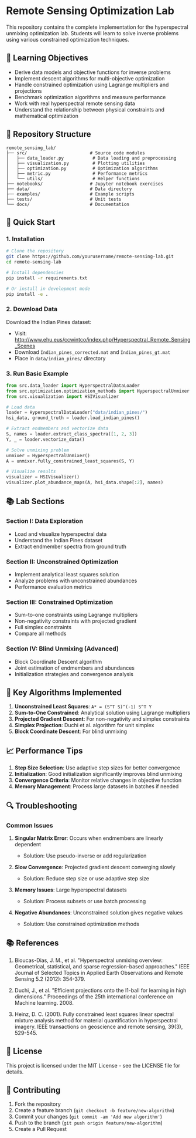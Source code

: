 # Remote Sensing Optimization Lab

This repository contains the complete implementation for the hyperspectral unmixing optimization lab. Students will learn to solve inverse problems using various constrained optimization techniques.

## 🎯 Learning Objectives

- Derive data models and objective functions for inverse problems
- Implement descent algorithms for multi-objective optimization 
- Handle constrained optimization using Lagrange multipliers and projections
- Benchmark optimization algorithms and measure performance
- Work with real hyperspectral remote sensing data
- Understand the relationship between physical constraints and mathematical optimization

## 📁 Repository Structure

```
remote_sensing_lab/
├── src/                        # Source code modules
│   ├── data_loader.py           # Data loading and preprocessing
│   ├── visualization.py         # Plotting utilities
│   ├── optimization.py          # Optimization algorithms
│   ├── metric.py                # Performance metrics
│   └── utils/                   # Helper functions
├── notebooks/                  # Jupyter notebook exercises
├── data/                       # Data directory
├── examples/                   # Example scripts
├── tests/                      # Unit tests
└── docs/                       # Documentation
```

## 🚀 Quick Start

### 1. Installation

```bash
# Clone the repository
git clone https://github.com/yourusername/remote-sensing-lab.git
cd remote-sensing-lab

# Install dependencies
pip install -r requirements.txt

# Or install in development mode
pip install -e .
```

### 2. Download Data

Download the Indian Pines dataset:
- Visit: http://www.ehu.eus/ccwintco/index.php/Hyperspectral_Remote_Sensing_Scenes
- Download `Indian_pines_corrected.mat` and `Indian_pines_gt.mat`
- Place in `data/indian_pines/` directory

### 3. Run Basic Example

```python
from src.data_loader import HyperspectralDataLoader
from src.optimization.optimization_methods import HyperspectralUnmixer
from src.visualization import HSIVisualizer

# Load data
loader = HyperspectralDataLoader("data/indian_pines/")
hsi_data, ground_truth = loader.load_indian_pines()

# Extract endmembers and vectorize data
S, names = loader.extract_class_spectra([1, 2, 3])
Y, _ = loader.vectorize_data()

# Solve unmixing problem
unmixer = HyperspectralUnmixer()
A = unmixer.fully_constrained_least_squares(S, Y)

# Visualize results
visualizer = HSIVisualizer()
visualizer.plot_abundance_maps(A, hsi_data.shape[:2], names)
```

## 📚 Lab Sections

### Section I: Data Exploration
- Load and visualize hyperspectral data
- Understand the Indian Pines dataset
- Extract endmember spectra from ground truth

### Section II: Unconstrained Optimization
- Implement analytical least squares solution
- Analyze problems with unconstrained abundances
- Performance evaluation metrics

### Section III: Constrained Optimization
- Sum-to-one constraints using Lagrange multipliers
- Non-negativity constraints with projected gradient
- Full simplex constraints
- Compare all methods

### Section IV: Blind Unmixing (Advanced)
- Block Coordinate Descent algorithm
- Joint estimation of endmembers and abundances
- Initialization strategies and convergence analysis

## 🔬 Key Algorithms Implemented

1. **Unconstrained Least Squares**: `A* = (S^T S)^(-1) S^T Y`
2. **Sum-to-One Constrained**: Analytical solution using Lagrange multipliers
3. **Projected Gradient Descent**: For non-negativity and simplex constraints
4. **Simplex Projection**: Duchi et al. algorithm for unit simplex
5. **Block Coordinate Descent**: For blind unmixing

## 📈 Performance Tips

1. **Step Size Selection**: Use adaptive step sizes for better convergence
2. **Initialization**: Good initialization significantly improves blind unmixing
3. **Convergence Criteria**: Monitor relative changes in objective function
4. **Memory Management**: Process large datasets in batches if needed

## 🔍 Troubleshooting

### Common Issues

1. **Singular Matrix Error**: Occurs when endmembers are linearly dependent
   - Solution: Use pseudo-inverse or add regularization

2. **Slow Convergence**: Projected gradient descent converging slowly
   - Solution: Reduce step size or use adaptive step size

3. **Memory Issues**: Large hyperspectral datasets
   - Solution: Process subsets or use batch processing

4. **Negative Abundances**: Unconstrained solution gives negative values
   - Solution: Use constrained optimization methods

## 📚 References

1. Bioucas-Dias, J. M., et al. "Hyperspectral unmixing overview: Geometrical, statistical, and sparse regression-based approaches." IEEE Journal of Selected Topics in Applied Earth Observations and Remote Sensing 5.2 (2012): 354-379.

2. Duchi, J., et al. "Efficient projections onto the l1-ball for learning in high dimensions." Proceedings of the 25th international conference on Machine learning. 2008.

3. Heinz, D. C. (2001). Fully constrained least squares linear spectral mixture analysis method for material quantification in hyperspectral imagery. IEEE transactions on geoscience and remote sensing, 39(3), 529-545.

## 📄 License

This project is licensed under the MIT License - see the LICENSE file for details.

## 🤝 Contributing

1. Fork the repository
2. Create a feature branch (`git checkout -b feature/new-algorithm`)
3. Commit your changes (`git commit -am 'Add new algorithm'`)
4. Push to the branch (`git push origin feature/new-algorithm`)
5. Create a Pull Request

